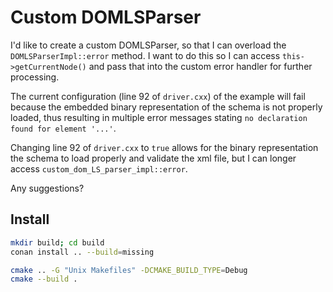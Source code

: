 # Custom DOMLSParser

I'd like to create a custom DOMLSParser, so that I can overload the `DOMLSParserImpl::error` method.
I want to do this so I can access `this->getCurrentNode()` and pass that into the custom error handler
for further processing.

The current configuration (line 92 of `driver.cxx`) of the example will fail because the embedded binary
representation of the schema is not properly loaded, thus resulting in multiple error messages stating
`no declaration found for element '...'`.

Changing line 92 of `driver.cxx` to `true` allows for the binary representation the schema to load properly
and validate the xml file, but I can longer access `custom_dom_LS_parser_impl::error`.

Any suggestions?

## Install

```bash
mkdir build; cd build
conan install .. --build=missing

cmake .. -G "Unix Makefiles" -DCMAKE_BUILD_TYPE=Debug
cmake --build .
```

